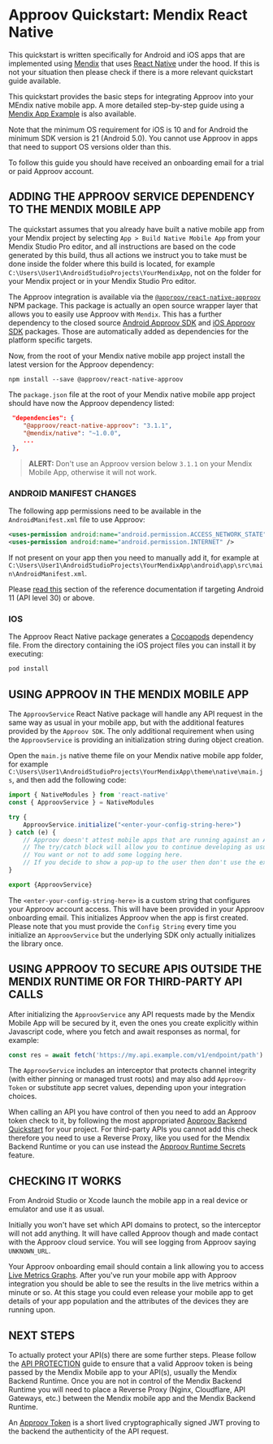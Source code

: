 # Approov Quickstart: Mendix React Native

This quickstart is written specifically for Android and iOS apps that are implemented using [Mendix](https://mendix.com/) that uses [React Native](https://reactnative.dev) under the hood. If this is not your situation then please check if there is a more relevant quickstart guide available.

This quickstart provides the basic steps for integrating Approov into your MEndix native mobile app. A more detailed step-by-step guide using a [Mendix App Example](/MENDIX-APP-EXAMPLE.md) is also available.

Note that the minimum OS requirement for iOS is 10 and for Android the minimum SDK version is 21 (Android 5.0). You cannot use Approov in apps that need to support OS versions older than this.

To follow this guide you should have received an onboarding email for a trial or paid Approov account.


## ADDING THE APPROOV SERVICE DEPENDENCY TO THE MENDIX MOBILE APP

The quickstart assumes that you already have built a native mobile app from your Mendix project by selecting `App > Build Native Mobile App` from your Mendix Studio Pro editor, and all instructions are based on the code generated by this build, thus all actions we instruct you to take must be done inside the folder where this build is located, for example `C:\Users\User1\AndroidStudioProjects\YourMendixApp`, not on the folder for your Mendix project or in your Mendix Studio Pro editor. 

The Approov integration is available via the [`@approov/react-native-approov`](https://www.npmjs.com/package/@approov/react-native-approov) NPM package. This package is actually an open source wrapper layer that allows you to easily use Approov with `Mendix`. This has a further dependency to the closed source [Android Approov SDK](https://github.com/approov/approov-android-sdk) and [iOS Approov SDK](https://github.com/approov/approov-ios-sdk) packages. Those are automatically added as dependencies for the platform specific targets.

Now, from the root of your Mendix native mobile app project install the latest version for the Approov dependency:

```console
npm install --save @approov/react-native-approov
```

The `package.json` file at the root of your Mendix native mobile app project should have now the Approov dependency listed:

```json
 "dependencies": {
    "@approov/react-native-approov": "3.1.1",
    "@mendix/native": "~1.0.0",
    ...
 },
```

> **ALERT:** Don't use an Approov version below `3.1.1` on your Mendix Mobile App, otherwise it will not work.


### ANDROID MANIFEST CHANGES

The following app permissions need to be available in the `AndroidManifest.xml` file to use Approov:

```xml
<uses-permission android:name="android.permission.ACCESS_NETWORK_STATE" />
<uses-permission android:name="android.permission.INTERNET" />
```

If not present on your app then you need to manually add it, for example at `C:\Users\User1\AndroidStudioProjects\YourMendixApp\android\app\src\main\AndroidManifest.xml`.

Please [read this](https://approov.io/docs/latest/approov-usage-documentation/#targeting-android-11-and-above) section of the reference documentation if targeting Android 11 (API level 30) or above.

### IOS

The Approov React Native package generates a [Cocoapods](https://cocoapods.org) dependency file. From the directory containing the iOS project files you can install it by executing:

```Bash
pod install
```


## USING APPROOV IN THE MENDIX MOBILE APP

The `ApproovService` React Native package will handle any API request in the same way as usual in your mobile app, but with the additional features provided by the `Approov SDK`. The only additional requirement when using the `ApproovService` is providing an initialization string during object creation.

Open the `main.js` native theme file on your Mendix native mobile app folder, for example `C:\Users\User1\AndroidStudioProjects\YourMendixApp\theme\native\main.js`, and then add the following code:

```js
import { NativeModules } from 'react-native'
const { ApproovService } = NativeModules

try {
    ApproovService.initialize("<enter-your-config-string-here>")
} catch (e) {
    // Approov doesn't attest mobile apps that are running against an API backend in localhost.
    // The try/catch block will allow you to continue developing as usual with your localhost instance of th eMEndinx BAckend Runtime. 
    // You want or not to add some logging here. 
    // If you decide to show a pop-up to the user then don't use the exception message.
}

export {ApproovService}
```

The `<enter-your-config-string-here>` is a custom string that configures your Approov account access. This will have been provided in your Approov onboarding email. This initializes Approov when the app is first created. Please note that you must provide the `Config String` every time you initialize an `ApproovService` but the underlying SDK only actually initializes the library once.


## USING APPROOV TO SECURE APIS OUTSIDE THE MENDIX RUNTIME OR FOR THIRD-PARTY API CALLS

After initializing the `ApproovService` any API requests made by the Mendix Mobile App will be secured by it, even the ones you create explicitly within Javascript code, where you fetch and await responses as normal, for example:

```js
const res = await fetch('https://my.api.example.com/v1/endpoint/path')
```

The `ApproovService` includes an interceptor that protects channel integrity (with either pinning or managed trust roots) and may also add `Approov-Token` or substitute app secret values, depending upon your integration choices. 

When calling an API you have control of then you need to add an Approov token check to it, by following the most appropriated [Approov Backend Quickstart](https://approov.io/resource/quickstarts/) for your project. For third-party APIs you cannot add this check therefore you need to use a Reverse Proxy, like you used for the Mendix Backend Runtime or you can use instead the [Approov Runtime Secrets](https://approov.io/blog/hands-on-mobile-app-and-api-security-runtime-secrets-protection) feature.


## CHECKING IT WORKS

From Android Studio or Xcode launch the mobile app in a real device or emulator and use it as usual.

Initially you won't have set which API domains to protect, so the interceptor will not add anything. It will have called Approov though and made contact with the Approov cloud service. You will see logging from Approov saying `UNKNOWN_URL`.

Your Approov onboarding email should contain a link allowing you to access [Live Metrics Graphs](https://approov.io/docs/latest/approov-usage-documentation/#metrics-graphs). After you've run your mobile app with Approov integration you should be able to see the results in the live metrics within a minute or so. At this stage you could even release your mobile app to get details of your app population and the attributes of the devices they are running upon.


## NEXT STEPS

To actually protect your API(s) there are some further steps. Please follow the [API PROTECTION](/API-PROTECTION.md) guide to ensure that a valid Approov token is being passed by the Mendix Mobile app to your API(s), usually the Mendix Backend Runtime. Once you are not in control of the Mendix Backend Runtime you will need to place a Reverse Proxy (Nginx, Cloudflare, API Gateways, etc.) between the Mendix mobile app and the Mendix Backend Runtime. 

An [Approov Token](https://approov.io/docs/latest/approov-usage-documentation/#approov-tokens) is a short lived cryptographically signed JWT proving to the backend the authenticity of the API request. 
